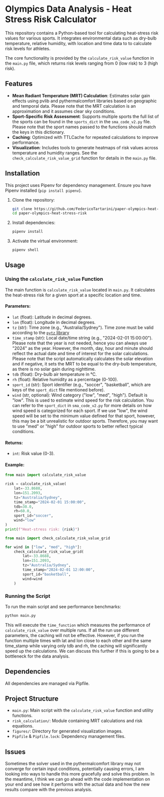 # Olympics Data Analysis - Heat Stress Risk Calculator

This repository contains a Python-based tool for calculating heat-stress risk values for various sports. It integrates environmental data such as dry-bulb temperature, relative humidity, with location and time data to to calculate risk levels for athletes.

The core functionality is provided by the `calculate_risk_value` function in the `main.py` file, which returns risk levels ranging from 0 (low risk) to 3 (high risk).

## Features

- **Mean Radiant Temperature (MRT) Calculation**: Estimates solar gain effects using pvlib and pythermalcomfort libraries based on geographic and temporal data. Please note that the MRT calculation is an approximation and it assumes clear sky conditions.
- **Sport-Specific Risk Assessment**: Supports multiple sports the full list of the sports can be found in the `sports_dict` in the `sma_code_v2.py` file. Please note that the sport names passed to the functions should match the keys in this dictionary.
- **Caching**: Optimized with TTLCache for repeated calculations to improve performance.
- **Visualization**: Includes tools to generate heatmaps of risk values across temperature and humidity ranges. See the `check_calculate_risk_value_grid` function for details in the `main.py` file.

## Installation

This project uses Pipenv for dependency management. Ensure you have Pipenv installed (`pip install pipenv`).

1. Clone the repository:
   ```bash
   git clone https://github.com/FedericoTartarini/paper-olympics-heat-stress-risk.git
   cd paper-olympics-heat-stress-risk
   ```

2. Install dependencies:
   ```bash
   pipenv install
   ```

3. Activate the virtual environment:
   ```bash
   pipenv shell
   ```

## Usage

### Using the `calculate_risk_value` Function

The main function is `calculate_risk_value` located in `main.py`. It calculates the heat-stress risk for a given sport at a specific location and time.

#### Parameters:
- `lat` (float): Latitude in decimal degrees.
- `lon` (float): Longitude in decimal degrees.
- `tz` (str): Time zone (e.g., "Australia/Sydney"). Time zone must be valid according to the [`pytz` library](https://pynative.com/list-all-timezones-in-python/#h-get-list-of-all-timezones-name)
- `time_stamp` (str): Local date/time string (e.g., "2024-02-01 15:00:00"). Please note that the year is not needed, hence you can always use "2024" as the year. However, the month, day, hour and minute should reflect the actual date and time of interest for the solar calculations. Please note that the script automatically calculates the solar elevation and if negative, it sets the MRT to be equal to the dry-bulb temperature, as there is no solar gain during nighttime.
- `tdb` (float): Dry-bulb air temperature in °C.
- `rh` (float): Relative humidity as a percentage (0-100).
- `sport_id` (str): Sport identifier (e.g., "soccer", "basketball", which are keys of the `sport_dict` file mentioned before).
- `wind` (str, optional): Wind category ("low", "med", "high"). Default is "low". This is used to estimate wind speed for the risk calculation. You can refer to the `sport_dict` in `sma_code_v2.py` for more details on how wind speed is categorized for each sport. If we use "low", the wind speed will be set to the minimum value defined for that sport, however, this may be a bit unrealistic for outdoor sports. Therefore, you may want to use "med" or "high" for outdoor sports to better reflect typical conditions.

#### Returns:
- `int`: Risk value (0-3).

#### Example:
```python
from main import calculate_risk_value

risk = calculate_risk_value(
    lat=-33.8688,
    lon=151.2093,
    tz="Australia/Sydney",
    time_stamp="2024-02-01 15:00:00",
    tdb=30.0,
    rh=60.0,
    sport_id="soccer",
    wind="low"
)
print(f"Heat-stress risk: {risk}")
```

```python
from main import check_calculate_risk_value_grid

for wind in ["low", "med", "high"]:
    check_calculate_risk_value_grid(
        lat=-33.8688,
        lon=151.2093,
        tz="Australia/Sydney",
        time_stamp="2024-02-01 12:00:00",
        sport_id="basketball",
        wind=wind
    )
```

### Running the Script

To run the main script and see performance benchmarks:
```bash
python main.py
```

This will execute the `time_function` which measures the performance of `calculate_risk_value` over multiple runs.
If all the run use different parameters, the caching will not be effective. 
However, if you run the function multiple times with lat and lon close to each other and the same time_stamp while varying only tdb and rh, the caching will significantly speed up the calculations.
We can discuss this further if this is going to be a bottleneck for the data analysis.

## Dependencies

All dependencies are managed via Pipfile.

## Project Structure

- `main.py`: Main script with the `calculate_risk_value` function and utility functions.
- `risk_calculation/`: Module containing MRT calculations and risk equations.
- `figures/`: Directory for generated visualization images.
- `Pipfile` & `Pipfile.lock`: Dependency management files.

## Issues

Sometimes the solver used in the pythermalcomfort library may not converge for certain input conditions, potentially causing errors, I am looking into ways to handle this more gracefully and solve this problem. In the meantime, I think we can go ahead with the code implementation on your end and see how it performs with the actual data and how the new results compare with the previous analysis.